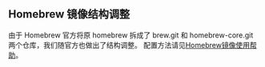 ## Homebrew 镜像结构调整

由于 Homebrew 官方将原 homebrew 拆成了 brew.git 和 homebrew-core.git 两个仓库，我们随官方也做出了结构调整。
配置方法请见[Homebrew镜像使用帮助](/help/homebrew/)。
